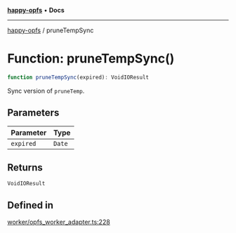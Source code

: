 [**happy-opfs**](../README.md) • **Docs**

***

[happy-opfs](../README.md) / pruneTempSync

# Function: pruneTempSync()

```ts
function pruneTempSync(expired): VoidIOResult
```

Sync version of `pruneTemp`.

## Parameters

| Parameter | Type |
| ------ | ------ |
| `expired` | `Date` |

## Returns

`VoidIOResult`

## Defined in

[worker/opfs\_worker\_adapter.ts:228](https://github.com/JiangJie/happy-opfs/blob/a4847fb43bf2d37df760679e172324cb91fbf2ca/src/worker/opfs_worker_adapter.ts#L228)
